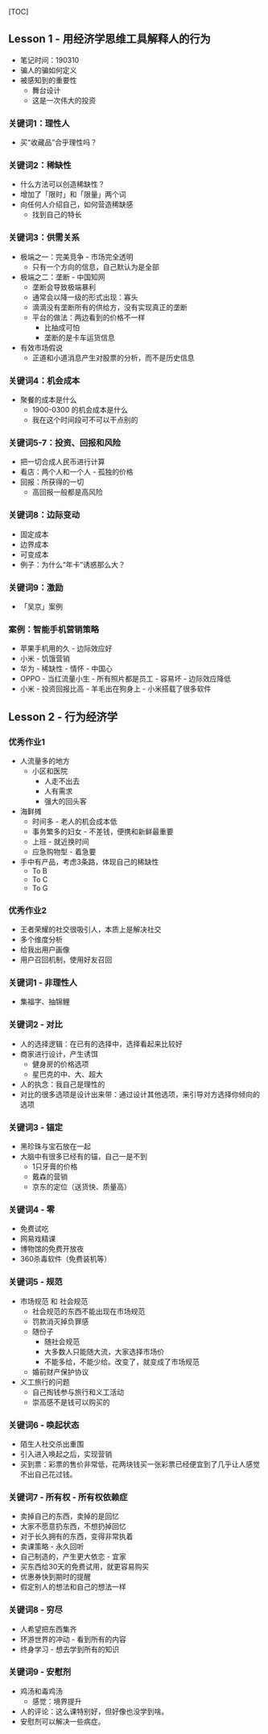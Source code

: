 [TOC]
## Lesson 1 - 用经济学思维工具解释人的行为
- 笔记时间：190310
- 骗人的骗如何定义
- 被感知到的重要性
    - 舞台设计
    - 这是一次伟大的投资
### 关键词1：理性人
- 买“收藏品”合乎理性吗？
### 关键词2：稀缺性
- 什么方法可以创造稀缺性？
- 增加了「限时」和「限量」两个词
- 向任何人介绍自己，如何营造稀缺感
    - 找到自己的特长
### 关键词3：供需关系
- 极端之一：完美竞争 - 市场完全透明
    - 只有一个方向的信息，自己默认为是全部
- 极端之二：垄断 - 中国知网
    - 垄断会导致极端暴利
    - 通常会以降一级的形式出现：寡头
    - 滴滴没有垄断所有的供给方，没有实现真正的垄断
    - 平台的做法：两边看到的价格不一样
        - 比抽成可怕
        - 垄断的是卡车运货信息
- 有效市场假说
    - 正道和小道消息产生对股票的分析，而不是历史信息
### 关键词4：机会成本
- 聚餐的成本是什么
    - 1900-0300 的机会成本是什么
    - 我在这个时间段可不可以干点别的
### 关键词5-7：投资、回报和风险
- 把一切合成人民币进行计算
- 看店：两个人和一个人 - 孤独的价格
- 回报：所获得的一切
    - 高回报一般都是高风险
### 关键词8：边际变动
- 固定成本
- 边界成本
- 可变成本
- 例子：为什么“年卡”诱惑那么大？

### 关键词9：激励
- 「吴京」案例
### 案例：智能手机营销策略
- 苹果手机用的久 - 边际效应好
- 小米 - 饥饿营销
- 华为 - 稀缺性 - 情怀 - 中国心
- OPPO - 当红流量小生 - 所有照片都是员工 - 容易坏 - 边际效应降低
- 小米 - 投资回报比高 - 羊毛出在狗身上 - 小米搭载了很多软件 

## Lesson 2 - 行为经济学
### 优秀作业1
- 人流量多的地方
    - 小区和医院
        - 人走不出去
        - 人有需求
        - 强大的回头客
- 海鲜摊
    - 时间多 - 老人的机会成本低
    - 事务繁多的妇女 - 不差钱，便携和新鲜最重要
    - 上班 - 就近换时间
    - 应急购物型 - 着急要
- 手中有产品，考虑3条路，体现自己的稀缺性
    - To B
    - To C
    - To G
### 优秀作业2
- 王者荣耀的社交很吸引人，本质上是解决社交
- 多个维度分析
- 给我出用户画像
- 用户召回机制，使用好友召回
### 关键词1 - 非理性人
- 集福字、抽锦鲤


### 关键词2 - 对比
- 人的选择逻辑：在已有的选择中，选择看起来比较好
- 商家进行设计，产生诱饵
    - 健身房的价格选项
    - 星巴克的中、大、超大
- 人的执念：我自己是理性的
- 对比的很多选项是设计出来带：通过设计其他选项，来引导对方选择你倾向的选项

### 关键词3 - 锚定
- 黑珍珠与宝石放在一起
- 大脑中有很多已经有的锚，自己一是不到
    - 1只牙膏的价格
    - 戴森的营销
    - 京东的定位（送货快、质量高）
### 关键词4 - 零
- 免费试吃
- 网易戏精课
- 博物馆的免费开放夜
- 360杀毒软件（免费装机等）

### 关键词5 - 规范
- 市场规范 和 社会规范
    - 社会规范的东西不能出现在市场规范
    - 罚款消灭掉负罪感
    - 随份子 
        - 随社会规范 
        - 大多数人只能随大流，大家选择市场价 
        - 不能多给，不能少给。改变了，就变成了市场规范
    - 婚前财产保护协议
- 义工旅行的问题
    - 自己掏钱参与旅行和义工活动
    - 崇高感不是钱可以购买的
### 关键词6 - 唤起状态
- 陌生人社交杀出重围
- 引入进入唤起之后，实现营销
- 买到票：彩票的售价非常低，花两块钱买一张彩票已经便宜到了几乎让人感觉不出自己花过钱。

### 关键词7 - 所有权 - 所有权依赖症
- 卖掉自己的东西，卖掉的是回忆
- 大家不愿意扔东西，不想扔掉回忆
- 对于长久拥有的东西，变得非常执着
- 卖课策略 - 永久回听
- 自己制造的，产生更大依恋  - 宜家
- 买东西给30天的免费试用，就更容易购买
- 优惠券快到期时的提醒
- 假定别人的想法和自己的想法一样
### 关键词8 - 穷尽
- 人希望把东西集齐
- 环游世界的冲动 - 看到所有的内容
- 终身学习 - 想去学到所有的知识
### 关键词9 - 安慰剂
- 鸡汤和毒鸡汤
    - 感觉：境界提升
- 人的评论：这么课特别好，但好像也没学到啥。
- 安慰剂可以解决一些病症。